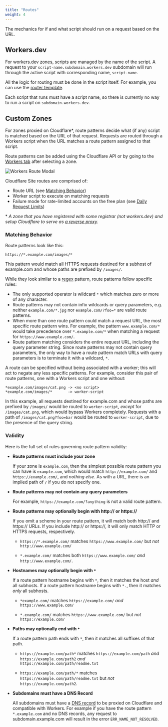 ```yaml
---
title: "Routes"
weight: 4
---
```


The mechanics for if and what script should run on a request based on the URL.

## Workers.dev

For workers.dev zones, scripts are managed by the name of the script. A request to your `script-name.subdomain.workers.dev` subdomain will run through the active script with corresponding name, `script-name`.

All the logic for routing must be done in the script itself. For example, you can use the [router template](https://github.com/cloudflare/worker-template-router).

Each script that runs must have a script name, so there is currently no way to run a script on `subdomain.workers.dev`.

## Custom Zones

For zones proxied on Cloudflare\*, route patterns decide what (if any) script is matched based on the URL of that request. Requests are routed through a Workers script when the URL matches a route pattern assigned to that script.

Route patterns can be added using the Cloudflare API or by going to the [Workers tab](https://dash.cloudflare.com/?zone=workers) after selecting a zone.

![Workers Route Modal](/about/media/add-route-modal.png)

Cloudflare Site routes are comprised of:

- Route URL (see [Matching Behavior](#matching-behavior))
- Worker script to execute on matching requests
- Failure mode for rate-limited accounts on the free plan (see [Daily Request Limits](/about/limits#request-limits))

\* _A zone that you have registered with some registrar (not workers.dev) and setup Cloudflare to serve as [a reverse proxy](https://www.cloudflare.com/learning/cdn/glossary/reverse-proxy/)._

### Matching Behavior

Route patterns look like this:

```
https://*.example.com/images/*
```

This pattern would match all HTTPS requests destined for a subhost of
example.com and whose paths are prefixed by `/images/`.

While they look similar to a [regex](https://en.wikipedia.org/wiki/Regular_expression) pattern, route patterns follow specific rules:

- The only supported operator is wildcard `*` which matches zero or more of any character.
- Route patterns may not contain infix wildcards or query parameters, e.g.
  neither `example.com/*.jpg` nor `example.com/?foo=*` are valid route patterns.
- When more than one route pattern could match a request URL, the most specific
  route pattern wins. For example, the pattern `www.example.com/*` would take
  precedence over `*.example.com/*` when matching a request for
  `https://www.example.com/`.
- Route pattern matching considers the entire request URL, including the query
  parameter string. Since route patterns may not contain query parameters, the
  only way to have a route pattern match URLs with query parameters is to
  terminate it with a wildcard, `*`.

A route can be specified without being associated with a worker; this will act to negate any less specific patterns. For example, consider this pair of route patterns, one with a Workers script and one without:

```
*example.com/images/cat.png -> <no script>
*example.com/images/*       -> worker-script
```

In this example, all requests destined for example.com and whose paths are prefixed by `/images/` would be routed to `worker-script`, _except_ for `/images/cat.png`, which would bypass Workers completely. Requests with a path of `/images/cat.png?foo=bar` would be routed to `worker-script`, due to the presence of the query string.

### Validity

Here is the full set of rules governing route pattern validity:

- **Route patterns must include your zone**

    If your zone is `example.com`, then the simplest possible route pattern you
  can have is `example.com`, which would match `http://example.com/` and
  `https://example.com/`, and _nothing else_.
  As with a URL, there is an implied path of `/` if you do not specify one.

- **Route patterns may not contain any query parameters**

    For example, `https://example.com/?anything` is not a valid route pattern.

- **Route patterns may optionally begin with http:// or https://**

    If you omit a scheme in your route pattern, it will match both http:// and
    https:// URLs. If you include http:// or https://, it will only match HTTP
    or HTTPS requests, respectively.

  - `https://*.example.com/` matches `https://www.example.com/` but _not_ `http://www.example.com/`

  - `*.example.com/` matches both `https://www.example.com/` _and_ `http://www.example.com/`.

- **Hostnames may optionally begin with `*`**

    If a route pattern hostname begins with `*`, then it matches the host *and* all subhosts.
    If a route pattern hostname begins with `*.`, then it matches *only* all subhosts.
   - `*example.com/` matches `https://example.com/` *and* `https://www.example.com/`

   - `*.example.com/` matches `https://www.example.com/` but *not* `https://example.com/`

- **Paths may optionally end with `*`**
    
    If a route pattern path ends with `*`, then it matches all suffixes of that
  path.
    - `https://example.com/path*` matches `https://example.com/path` _and_
      `https://example.com/path2` _and_ `https://example.com/path/readme.txt`

    - `https://example.com/path/*` matches `https://example.com/path/readme.txt`
      but _not_ `https://example.com/path2`.

- **Subdomains must have a DNS Record**

    All subdomains must have a [DNS record](https://support.cloudflare.com/hc/en-us/articles/360019093151#h_60566325041543261564371) to be proxied on Cloudflare and compatible with Workers. For example if you have the route pattern `*.example.com` and no DNS records, any request to subdomain.example.com will result in the error `ERR_NAME_NOT_RESOLVED`. 

